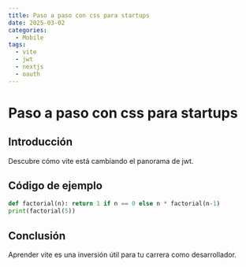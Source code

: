 ```yaml
---
title: Paso a paso con css para startups
date: 2025-03-02
categories:
  - Mobile
tags:
  - vite
  - jwt
  - nextjs
  - oauth
---
```


# Paso a paso con css para startups

## Introducción

Descubre cómo vite está cambiando el panorama de jwt.

## Código de ejemplo

```python
def factorial(n): return 1 if n == 0 else n * factorial(n-1)
print(factorial(5))
```

## Conclusión

Aprender vite es una inversión útil para tu carrera como desarrollador.